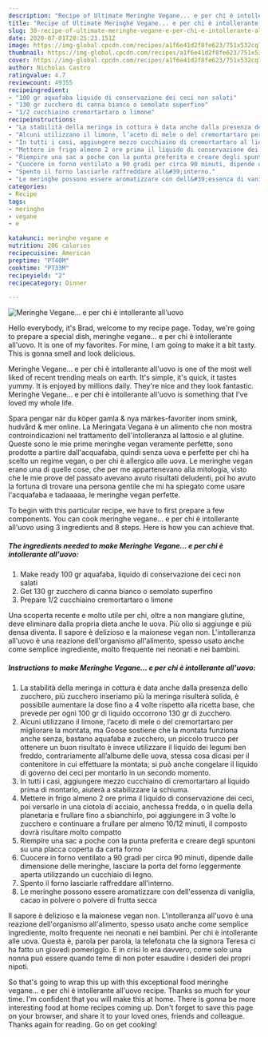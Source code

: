 ```yaml
---
description: "Recipe of Ultimate Meringhe Vegane... e per chi è intollerante all&amp;#39;uovo"
title: "Recipe of Ultimate Meringhe Vegane... e per chi è intollerante all&amp;#39;uovo"
slug: 30-recipe-of-ultimate-meringhe-vegane-e-per-chi-e-intollerante-all-and-39-uovo
date: 2020-07-01T20:25:23.151Z
image: https://img-global.cpcdn.com/recipes/a1f6e41d2f8fe623/751x532cq70/meringhe-vegane-e-per-chi-e-intollerante-alluovo-recipe-main-photo.jpg
thumbnail: https://img-global.cpcdn.com/recipes/a1f6e41d2f8fe623/751x532cq70/meringhe-vegane-e-per-chi-e-intollerante-alluovo-recipe-main-photo.jpg
cover: https://img-global.cpcdn.com/recipes/a1f6e41d2f8fe623/751x532cq70/meringhe-vegane-e-per-chi-e-intollerante-alluovo-recipe-main-photo.jpg
author: Nicholas Castro
ratingvalue: 4.7
reviewcount: 49355
recipeingredient:
- "100 gr aquafaba liquido di conservazione dei ceci non salati"
- "130 gr zucchero di canna bianco o semolato superfino"
- "1/2 cucchiaino cremortartaro o limone"
recipeinstructions:
- "La stabilità della meringa in cottura è data anche dalla presenza dello zucchero, più zucchero inseriamo più la meringa risulterà solida, è possibile aumentare la dose fino a 4 volte rispetto alla ricetta base, che prevede per ogni 100 gr di liquido occorrono 130 gr di zucchero."
- "Alcuni utilizzano il limone, l’aceto di mele o del cremortartaro per migliorare la montata, ma Goose sostiene che la montata funziona anche senza, bastano aquafaba e zucchero, un piccolo trucco per ottenere un buon risultato è invece utilizzare il liquido dei legumi ben freddo, contrariamente all’albume delle uova, stessa cosa dicasi per il contenitore in cui effettuare la montata; si può anche congelare il liquido di governo dei ceci per montarlo in un secondo momento."
- "In tutti i casi, aggiungere mezzo cucchiaino di cremortartaro al liquido prima di montarlo, aiuterà a stabilizzare la schiuma."
- "Mettere in frigo almeno 2 ore prima il liquido di conservazione dei ceci, poi versarlo in una ciotola di acciaio, anchessa fredda, o in quella della planetaria e frullare fino a sbianchirlo, poi aggiungere in 3 volte lo zucchero e continuare a frullare per almeno 10/12 minuti, il composto dovrà risultare molto compatto"
- "Riempire una sac a poche con la punta preferita e creare degli spuntoni su una placca coperta da carta forno"
- "Cuocere in forno ventilato a 90 gradi per circa 90 minuti, dipende dalle dimensione delle meringhe, lasciare la porta del forno leggermente aperta utilizzando un cucchiaio di legno."
- "Spento il forno lasciarle raffreddare all&#39;interno."
- "Le meringhe possono essere aromatizzare con dell&#39;essenza di vaniglia, cacao in polvere o polvere di frutta secca"
categories:
- Recipe
tags:
- meringhe
- vegane
- e

katakunci: meringhe vegane e 
nutrition: 206 calories
recipecuisine: American
preptime: "PT40M"
cooktime: "PT33M"
recipeyield: "2"
recipecategory: Dinner

---
```



![Meringhe Vegane... e per chi è intollerante all&#39;uovo](https://img-global.cpcdn.com/recipes/a1f6e41d2f8fe623/751x532cq70/meringhe-vegane-e-per-chi-e-intollerante-alluovo-recipe-main-photo.jpg)

Hello everybody, it's Brad, welcome to my recipe page. Today, we're going to prepare a special dish, meringhe vegane... e per chi è intollerante all&#39;uovo. It is one of my favorites. For mine, I am going to make it a bit tasty. This is gonna smell and look delicious.

Meringhe Vegane... e per chi è intollerante all&#39;uovo is one of the most well liked of recent trending meals on earth. It's simple, it's quick, it tastes yummy. It is enjoyed by millions daily. They're nice and they look fantastic. Meringhe Vegane... e per chi è intollerante all&#39;uovo is something that I've loved my whole life.

Spara pengar när du köper gamla &amp; nya märkes-favoriter inom smink, hudvård &amp; mer online. La Meringata Vegana è un alimento che non mostra controindicazioni nel trattamento dell&#39;intolleranza al lattosio e al glutine. Queste sono le mie prime meringhe vegan veramente perfette, sono prodotte a partire dall&#39;acquafaba, quindi senza uova e perfette per chi ha scelto un regime vegan, o per chi è allergico alle uova. Le meringhe vegan erano una di quelle cose, che per me appartenevano alla mitologia, visto che le mie prove del passato avevano avuto risultati deludenti, poi ho avuto la fortuna di trovare una persona gentile che mi ha spiegato come usare l&#39;acquafaba e tadaaaaa, le meringhe vegan perfette.


To begin with this particular recipe, we have to first prepare a few components. You can cook meringhe vegane... e per chi è intollerante all&#39;uovo using 3 ingredients and 8 steps. Here is how you can achieve that.

<!--inarticleads1-->

##### The ingredients needed to make Meringhe Vegane... e per chi è intollerante all&#39;uovo:

1. Make ready 100 gr aquafaba, liquido di conservazione dei ceci non salati
1. Get 130 gr zucchero di canna bianco o semolato superfino
1. Prepare 1/2 cucchiaino cremortartaro o limone


Una scoperta recente e molto utile per chi, oltre a non mangiare glutine, deve eliminare dalla propria dieta anche le uova. Più olio si aggiunge e più densa diventa. Il sapore è delizioso e la maionese vegan non. L&#39;intolleranza all&#39;uovo è una reazione dell&#39;organismo all&#39;alimento, spesso usato anche come semplice ingrediente, molto frequente nei neonati e nei bambini. 

<!--inarticleads2-->

##### Instructions to make Meringhe Vegane... e per chi è intollerante all&#39;uovo:

1. La stabilità della meringa in cottura è data anche dalla presenza dello zucchero, più zucchero inseriamo più la meringa risulterà solida, è possibile aumentare la dose fino a 4 volte rispetto alla ricetta base, che prevede per ogni 100 gr di liquido occorrono 130 gr di zucchero.
1. Alcuni utilizzano il limone, l’aceto di mele o del cremortartaro per migliorare la montata, ma Goose sostiene che la montata funziona anche senza, bastano aquafaba e zucchero, un piccolo trucco per ottenere un buon risultato è invece utilizzare il liquido dei legumi ben freddo, contrariamente all’albume delle uova, stessa cosa dicasi per il contenitore in cui effettuare la montata; si può anche congelare il liquido di governo dei ceci per montarlo in un secondo momento.
1. In tutti i casi, aggiungere mezzo cucchiaino di cremortartaro al liquido prima di montarlo, aiuterà a stabilizzare la schiuma.
1. Mettere in frigo almeno 2 ore prima il liquido di conservazione dei ceci, poi versarlo in una ciotola di acciaio, anchessa fredda, o in quella della planetaria e frullare fino a sbianchirlo, poi aggiungere in 3 volte lo zucchero e continuare a frullare per almeno 10/12 minuti, il composto dovrà risultare molto compatto
1. Riempire una sac a poche con la punta preferita e creare degli spuntoni su una placca coperta da carta forno
1. Cuocere in forno ventilato a 90 gradi per circa 90 minuti, dipende dalle dimensione delle meringhe, lasciare la porta del forno leggermente aperta utilizzando un cucchiaio di legno.
1. Spento il forno lasciarle raffreddare all&#39;interno.
1. Le meringhe possono essere aromatizzare con dell&#39;essenza di vaniglia, cacao in polvere o polvere di frutta secca


Il sapore è delizioso e la maionese vegan non. L&#39;intolleranza all&#39;uovo è una reazione dell&#39;organismo all&#39;alimento, spesso usato anche come semplice ingrediente, molto frequente nei neonati e nei bambini. Per chi è intollerante alle uova. Questa è, parola per parola, la telefonata che la signora Teresa ci ha fatto un giovedì pomeriggio. E in crisi lo era davvero, come solo una nonna può essere quando teme di non poter esaudire i desideri dei propri nipoti. 

So that's going to wrap this up with this exceptional food meringhe vegane... e per chi è intollerante all&#39;uovo recipe. Thanks so much for your time. I'm confident that you will make this at home. There is gonna be more interesting food at home recipes coming up. Don't forget to save this page on your browser, and share it to your loved ones, friends and colleague. Thanks again for reading. Go on get cooking!
